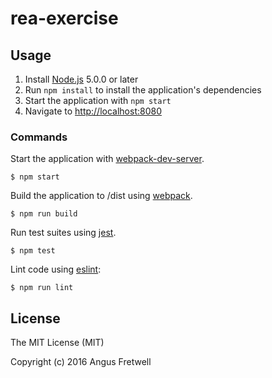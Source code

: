 rea-exercise
============

Usage
-----

1. Install [Node.js](https://nodejs.org/en/) 5.0.0 or later
2. Run `npm install` to install the application's dependencies
3. Start the application with `npm start`
4. Navigate to [http://localhost:8080](http://localhost:8080)

### Commands

Start the application with [webpack-dev-server](https://webpack.github.io/docs/webpack-dev-server.html).

```
$ npm start
```

Build the application to /dist using [webpack](https://webpack.github.io/).

```
$ npm run build
```

Run test suites using [jest](https://facebook.github.io/jest/).

```
$ npm test
```

Lint code using [eslint](http://eslint.org):

```
$ npm run lint
```

License
-------

The MIT License (MIT)

Copyright (c) 2016 Angus Fretwell

